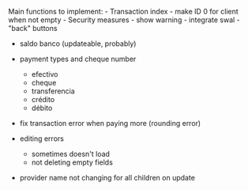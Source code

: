 Main functions to implement:
    - Transaction index
    - make ID 0 for client when not empty
    - Security measures
        - show warning
        - integrate swal
    - "back" buttons
    


- saldo banco (updateable, probably)
- payment types and cheque number
    - efectivo
    - cheque
    - transferencia
    - crédito
    - débito


- fix transaction error when paying more (rounding error)

- editing errors
    -   sometimes doesn't load
    -   not deleting empty fields
    
- provider name not changing for all children on update